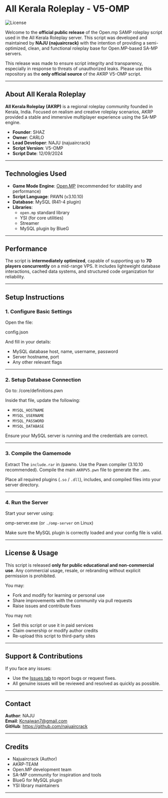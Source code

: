 # All Kerala Roleplay - V5-OMP
![License](https://img.shields.io/badge/license-All%20Rights%20Reserved-red)

Welcome to the **official public release** of the Open.mp SAMP roleplay script used in the All Kerala Roleplay server. This script was developed and maintained by **NAJU (najuaircrack)** with the intention of providing a semi-optimized, clean, and functional roleplay base for Open.MP-based SA-MP servers.

This release was made to ensure script integrity and transparency, especially in response to threats of unauthorized leaks. Please use this repository as the **only official source** of the AKRP V5-OMP script.

---

## About All Kerala Roleplay

**All Kerala Roleplay (AKRP)** is a regional roleplay community founded in Kerala, India. Focused on realism and creative roleplay scenarios, AKRP provided a stable and immersive multiplayer experience using the SA-MP engine.

- **Founder**: SHAZ  
- **Owner**: CARLO  
- **Lead Developer**: NAJU (najuaircrack)  
- **Script Version**: V5-OMP  
- **Script Date**: 12/09/2024  

---

## Technologies Used

- **Game Mode Engine**: [Open.MP](https://open.mp) (recommended for stability and performance)
- **Script Language**: PAWN (v3.10.10)
- **Database**: MySQL (R41-4 plugin)
- **Libraries**:
  - `open.mp` standard library
  - YSI (for core utilities)
  - Streamer
  - MySQL plugin by BlueG

---

## Performance

The script is **intermediately optimized**, capable of supporting up to **70 players concurrently** on a mid-range VPS. It includes lightweight database interactions, cached data systems, and structured code organization for reliability.

---

## Setup Instructions

### 1. Configure Basic Settings

Open the file:

config.json

And fill in your details:
- MySQL database host, name, username, password
- Server hostname, port
- Any other relevant flags

---

### 2. Setup Database Connection

Go to:
/core/definitions.pwn

Inside that file, update the following:
- `MYSQL_HOSTNAME`
- `MYSQL_USERNAME`
- `MYSQL_PASSWORD`
- `MYSQL_DATABASE`

Ensure your MySQL server is running and the credentials are correct.

---

### 3. Compile the Gamemode

Extract The `include.rar` in /pawno.
Use the Pawn compiler (3.10.10 recommended). Compile the main `AKRPV5.pwn` file to generate the `.amx`.

Place all required plugins (`.so` / `.dll`), includes, and compiled files into your server directory.

---

### 4. Run the Server

Start your server using:

omp-server.exe (or `./omp-server` on Linux)

Make sure the MySQL plugin is correctly loaded and your config file is valid.

---

## License & Usage

This script is released **only for public educational and non-commercial use**. Any commercial usage, resale, or rebranding without explicit permission is prohibited.

You may:
- Fork and modify for learning or personal use
- Share improvements with the community via pull requests
- Raise issues and contribute fixes

You may not:
- Sell this script or use it in paid services
- Claim ownership or modify author credits
- Re-upload this script to third-party sites

---

## Support & Contributions

If you face any issues:
- Use the [Issues tab](https://github.com/najuaircrack/AKRPV5/issues) to report bugs or request fixes.
- All genuine issues will be reviewed and resolved as quickly as possible.

---

## Contact

**Author**: NAJU  
**Email**: Kcnajwan7@gmail.com  
**GitHub**: https://github.com/najuaircrack

---

## Credits

- Najuaircrack (Author)
- AKRP-TEAM 
- Open.MP development team  
- SA-MP community for inspiration and tools  
- BlueG for MySQL plugin  
- YSI library maintainers  

---